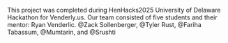 This project was completed during HenHacks2025 University of Delaware Hackathon for Venderly.us.
Our team consisted of five students and their mentor: Ryan Venderlic.
@Zack Sollenberger, @Tyler Rust, @Fariha Tabassum, @Mumtarin, and @Srushti
